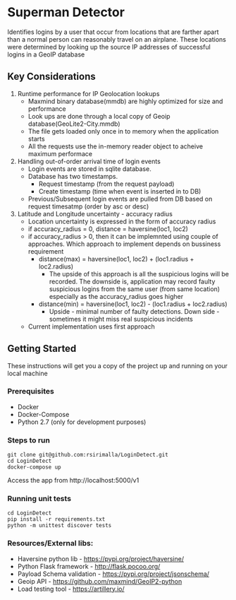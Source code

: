# Superman Detector

Identifies logins by a user that occur from locations that are farther apart than a normal person can reasonably travel on an airplane. These locations were determined by looking up the source IP addresses of successful logins in a GeoIP database

## Key Considerations

1. Runtime performance for IP Geolocation lookups
   - Maxmind binary database(mmdb) are highly optimized for size and performance
   - Look ups are done through a local copy of Geoip database(GeoLite2-City.mmdb)
   - The file gets loaded only once in to memory when the application starts
   - All the requests use the in-memory reader object to acheive maximum performace
2. Handling out-of-order arrival time of login events
   - Login events are stored in sqlite database.
   - Database has two timestamps.
     - Request timestamp (from the request payload)
     - Create timestamp (time when event is inserted in to DB)
   - Previous/Subsequent login events are pulled from DB based on request timesatmp (order by asc or desc)
3. Latitude and Longitude uncertainty - accuracy radius
   - Location uncertainty is expressed in the form of accuracy radius
   - if accuracy_radius = 0, distance = haversine(loc1, loc2)
   - if accuracy_radius > 0, then it can be implemnted using couple of approaches. Which approach to implement depends on bussiness requirement
     - distance(max) = haversine(loc1, loc2) + (loc1.radius + loc2.radius)
       - The upside of this approach is all the suspicious logins will be recorded. The downside is, application may record faulty suspicious logins from the same user (from same location) especially as the accuracy_radius goes higher
     - distance(min) = haversine(loc1, loc2) - (loc1.radius + loc2.radius)
       - Upside - minimal number of faulty detections. Down side - sometimes it might miss real suspicious incidents
   - Current implementation uses first approach

## Getting Started

These instructions will get you a copy of the project up and running on your local machine

### Prerequisites

- Docker
- Docker-Compose
- Python 2.7 (only for development purposes)

### Steps to run

```
git clone git@github.com:rsirimalla/LoginDetect.git
cd LoginDetect
docker-compose up
```

Access the app from http://localhost:5000/v1

### Running unit tests

```
cd LoginDetect
pip install -r requirements.txt
python -m unittest discover tests
```

### Resources/External libs:

- Haversine python lib - https://pypi.org/project/haversine/
- Python Flask framework - http://flask.pocoo.org/
- Payload Schema validation - https://pypi.org/project/jsonschema/
- Geoip API - https://github.com/maxmind/GeoIP2-python
- Load testing tool - https://artillery.io/
